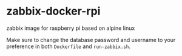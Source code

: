 # zabbix-docker-rpi
zabbix image for raspberry pi based on alpine linux


Make sure to change the database password and username to your preference in both `Dockerfile` and `run-zabbix.sh`.


